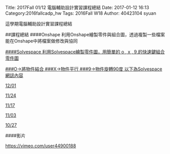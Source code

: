 Title: 2017Fall 01/12 電腦輔助設計實習課程總結
Date: 2017-01-12 16:13
Category:2016fallcadp_hw
Tags: 2016Fall W18
Author: 40423104 syuan

這學期電腦輔助設計實習課程總結
<!-- PELICAN_END_SUMMARY -->
##課程總結
####Onshape
利用Onshape繪製零件與組合圖，透過複製一些檔案能在Onshape中將檔案做修改與協同

<a href="https://40423104.github.io/2016fallcadp_hw/blog/2016fall-1208-onshape.html">
####Solvespace
利用Solvespace繪製零件圖，用簡單的 o , x , 9,的快速鍵組合零件圖

###O→將物件結合
###X→物件平行
###9→物件旋轉90度
以下為Solvespace網誌內容
<p><a href="https://40423104.github.io/2016fallcadp_hw/blog/2016fall-1201-solvespacezuo-ye.html">12/01</a>

<p><a href="https://40423104.github.io/2016fallcadp_hw/blog/2016fall-1124-solvespacejie-shao.html">11/24</a>

<p><a href="https://40423104.github.io/2016fallcadp_hw/blog/2016fall-1117-solvespace-ping-mian-si-lian-gan-ji-gou-mo-ni.html">11/17</a>

<p><a href="https://40423104.github.io/2016fallcadp_hw/blog/2016fall-1103-si-lian-gan-ji-gou-yi.html">11/03</a>

<p><a href="https://40423104.github.io/2016fallcadp_hw/blog/2016fall-1027-solvespace.html">10/27</a>




####影片

https://vimeo.com/user44900188




